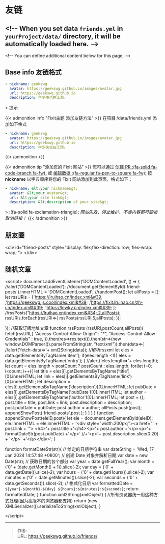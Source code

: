 # 友链


&lt;!-- When you set data `friends.yml` in `yourProject/data/` directory, it will be automatically loaded here. --&gt;
---
&lt;!-- You can define additional content below for this page. --&gt;
## Base info 友链格式

```yaml
- nickname: geekswg
  avatar: https://geekswg.github.io/images/avatar.jpg
  url: https://geekswg.github.io
  description: 毕少侠也在江湖。
```
&gt; 提示

{{&lt; admonition info &#34;FixIt主题 添加友链方法&#34; &gt;}}
在项目 /data/friends.yml 添加如下格式
```yaml
- nickname: geekswg
  avatar: https://geekswg.github.io/images/avatar.jpg
  url: https://geekswg.github.io
  description: 毕少侠也在江湖。
```
{{&lt; /admonition &gt;}}


{{&lt; admonition tip &#34;添加您的 FixIt 网站&#34; &gt;}}
您可以通过 [创建 PR :(fa-solid fa-code-branch fa-fw):](https://github.com/geekswg/blogFixit/pulls) 或 [编辑数据 :(fa-regular fa-pen-to-square fa-fw):](https://github.com/geekswg/blogFixit/edit/master/data/friends.yml)  按 **nickname** 以字典顺序将您的 FixIt 网站添加到此页面，格式如下：

```yml
- nickname: &lt;your nickname&gt;
  avatar: &lt;your avatar&gt;
  url: &lt;your site link&gt;
  description: &lt;description of your site&gt;
```

&gt; :(fa-solid fa-exclamation-triangle): *网站失效、停止维护、不当内容都可能被取消链接！*
{{&lt; /admonition &gt;}}

## 朋友圈

&lt;div id=&#34;friend-posts&#34; style=&#34;display: flex;flex-direction: row; flex-wrap: wrap;  &#34;&gt;
&lt;/div&gt;

## 随机文章

&lt;script&gt;
document.addEventListener(&#39;DOMContentLoaded&#39;, () =&gt; {
  //alert(&#39;DOMContentLoaded&#39;);
  //document.getElementById(&#39;friend-posts&#39;).innerHTML = &#39;DOMContentLoaded&#39;;
  //randomPost();
  let allPosts = [];
  let rssURls = [&#39;https://lruihao.cn/index.xml&#39;
  ,&#39;https://geekswg.js.cool/index.xml&#39;
  ,&#39;https://fixit.lruihao.cn/zh-cn/index.xml&#39;
  ,&#39;https://lewky.cn/index.xml&#39;
  ];
  //rssPosts(&#34;https://lruihao.cn/index.xml&#34;,2,allPosts);
  rssURls.forEach(rssURl=&gt;{
    rssPosts(rssURl,5,allPosts);
  });
  
});
//获取订阅地址文章
function rssPosts (rssURl,postCount,allPosts){
  fetch(rssURl,{
      &#34;Access-Control-Allow-Origin&#34; : &#34;*&#34;,
      &#34;Access-Control-Allow-Credentials&#34; : true,
    }).then(res=&gt;res.text()).then(str=&gt;(new window.DOMParser()).parseFromString(str, &#34;text/xml&#34;)).then(data=&gt;{
        //alert(&#39;fetch-data=&gt;&#39;&#43; xml2String(data));
        //解析rssxml
        let eles = data.getElementsByTagName(&#39;item&#39;);
        if(eles.length &lt;1){
          eles = data.getElementsByTagName(&#39;entry&#39;);
        }
        //alert(&#39;eles.length=&gt;&#39;&#43; eles.length);
        let count = eles.length &gt; postCount ? postCount : eles.length;
        for(let i=0; i&lt;count; i&#43;&#43;){
          let title = eles[i].getElementsByTagName(&#39;title&#39;)[0].innerHTML;
          let link = eles[i].getElementsByTagName(&#39;link&#39;)[0].innerHTML;
          let description = eles[i].getElementsByTagName(&#39;description&#39;)[0].innerHTML;
          let pubDate = eles[i].getElementsByTagName(&#39;pubDate&#39;)[0].innerHTML;
          let author = eles[i].getElementsByTagName(&#39;author&#39;)[0].innerHTML;
          let post = {};
          post.title = title;
          post.link = link;
          post.description = description;
          post.pubDate = pubDate;
          post.author = author;
          allPosts.push(post);
          appendShowPost(&#39;friend-posts&#39;,post );
        }
    }
    )
}
function appendShowPost(eleID,post){
  let ele = document.getElementById(eleID);
  ele.innerHTML = ele.innerHTML &#43; 
  &#39;&lt;div style=&#34;width:200px;&#34;&gt;&lt;a href=&#34;&#39;
  &#43; post.link &#43; &#39;&#34;&gt; &lt;h4&gt;&#39;&#43; post.title &#43;&#39;&lt;/h4&gt;&lt;p&gt;&#39;&#43; post.author &#43;&#39;&lt;/p&gt;&lt;p&gt;&#39;&#43; formatDateStr(post.pubDate) &#43;&#39;&lt;/p&gt;&#39;
  //&#43;&#39;&lt;p&gt;&#39;&#43; post.description.slice(0.20) &#43; &#39;&lt;/p&gt;&#39;
  &#43;&#39;&lt;/a&gt;&lt;/div&gt;&#39;;
}

function formatDateStr(str){
  // 给定的日期字符串
  var dateString = &#39;Wed, 17 Jan 2024 14:57:48 &#43;0800&#39;;
  // 创建 Date 对象并解析日期
  var date = new Date(str);
  // 获取日期的各个部分
  var year = date.getFullYear();
  var month = (&#39;0&#39; &#43; (date.getMonth() &#43; 1)).slice(-2);
  var day = (&#39;0&#39; &#43; date.getDate()).slice(-2);
  var hours = (&#39;0&#39; &#43; date.getHours()).slice(-2);
  var minutes = (&#39;0&#39; &#43; date.getMinutes()).slice(-2);
  var seconds = (&#39;0&#39; &#43; date.getSeconds()).slice(-2);
  // 格式化日期
  var formattedDate = `${year}-${month}-${day} ${hours}:${minutes}:${seconds}`;
  return formattedDate;
}
function xml2String(xmlObject) {
  //所有浏览器统一用这种方式处理(因为高版本的浏览器都支持)
  return (new XMLSerializer()).serializeToString(xmlObject);
}

&lt;/script&gt;


---

> 作者:   
> URL: https://geekswg.github.io/friends/  

